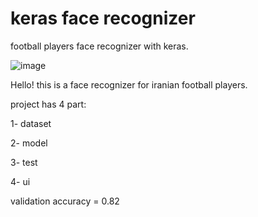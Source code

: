 # keras face recognizer
football players face recognizer with keras.

![image](https://user-images.githubusercontent.com/100860652/159449306-a6289733-32c4-4404-bb81-e16851f3eb24.png)


Hello! this is a face recognizer for iranian football players.

project has 4 part:

1- dataset

2- model

3- test

4- ui


validation accuracy = 0.82
